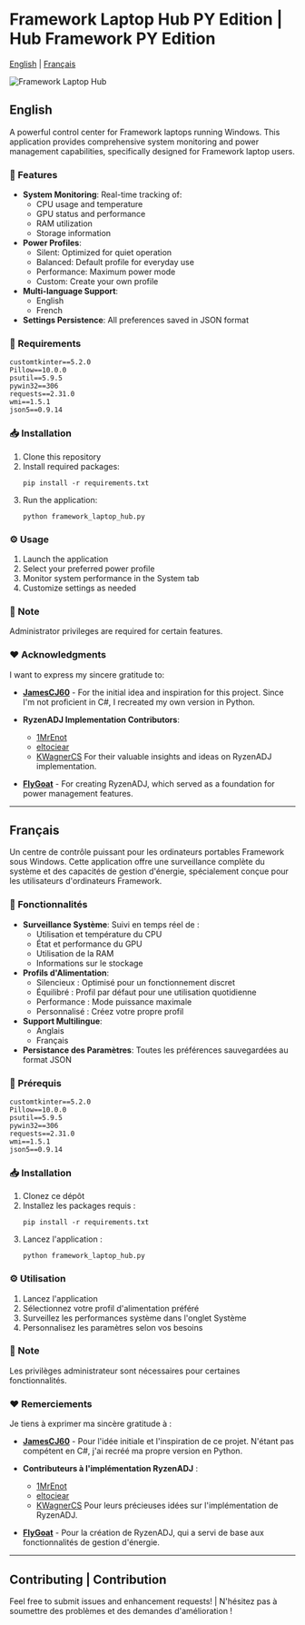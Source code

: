 # Framework Laptop Hub PY Edition | Hub Framework PY Edition

[English](#english) | [Français](#français)

![Framework Laptop Hub](main.png)

## English

A powerful control center for Framework laptops running Windows. This application provides comprehensive system monitoring and power management capabilities, specifically designed for Framework laptop users.

### 🚀 Features

- **System Monitoring**: Real-time tracking of:
  - CPU usage and temperature
  - GPU status and performance
  - RAM utilization
  - Storage information
- **Power Profiles**: 
  - Silent: Optimized for quiet operation
  - Balanced: Default profile for everyday use
  - Performance: Maximum power mode
  - Custom: Create your own profile
- **Multi-language Support**:
  - English
  - French
- **Settings Persistence**: All preferences saved in JSON format

### 🔧 Requirements

```
customtkinter==5.2.0
Pillow==10.0.0
psutil==5.9.5
pywin32==306
requests==2.31.0
wmi==1.5.1
json5==0.9.14
```

### 📥 Installation

1. Clone this repository
2. Install required packages:
   ```
   pip install -r requirements.txt
   ```
3. Run the application:
   ```
   python framework_laptop_hub.py
   ```

### ⚙️ Usage

1. Launch the application
2. Select your preferred power profile
3. Monitor system performance in the System tab
4. Customize settings as needed

### 📝 Note

Administrator privileges are required for certain features.

### ❤️ Acknowledgments

I want to express my sincere gratitude to:

- **[JamesCJ60](https://github.com/JamesCJ60)** - For the initial idea and inspiration for this project. Since I'm not proficient in C#, I recreated my own version in Python.

- **RyzenADJ Implementation Contributors**:
  - [1MrEnot](https://github.com/1MrEnot)
  - [eltociear](https://github.com/eltociear)
  - [KWagnerCS](https://github.com/KWagnerCS)
  For their valuable insights and ideas on RyzenADJ implementation.

- **[FlyGoat](https://github.com/FlyGoat)** - For creating RyzenADJ, which served as a foundation for power management features.

---

## Français

Un centre de contrôle puissant pour les ordinateurs portables Framework sous Windows. Cette application offre une surveillance complète du système et des capacités de gestion d'énergie, spécialement conçue pour les utilisateurs d'ordinateurs Framework.

### 🚀 Fonctionnalités

- **Surveillance Système**: Suivi en temps réel de :
  - Utilisation et température du CPU
  - État et performance du GPU
  - Utilisation de la RAM
  - Informations sur le stockage
- **Profils d'Alimentation**: 
  - Silencieux : Optimisé pour un fonctionnement discret
  - Équilibré : Profil par défaut pour une utilisation quotidienne
  - Performance : Mode puissance maximale
  - Personnalisé : Créez votre propre profil
- **Support Multilingue**:
  - Anglais
  - Français
- **Persistance des Paramètres**: Toutes les préférences sauvegardées au format JSON

### 🔧 Prérequis

```
customtkinter==5.2.0
Pillow==10.0.0
psutil==5.9.5
pywin32==306
requests==2.31.0
wmi==1.5.1
json5==0.9.14
```

### 📥 Installation

1. Clonez ce dépôt
2. Installez les packages requis :
   ```
   pip install -r requirements.txt
   ```
3. Lancez l'application :
   ```
   python framework_laptop_hub.py
   ```

### ⚙️ Utilisation

1. Lancez l'application
2. Sélectionnez votre profil d'alimentation préféré
3. Surveillez les performances système dans l'onglet Système
4. Personnalisez les paramètres selon vos besoins

### 📝 Note

Les privilèges administrateur sont nécessaires pour certaines fonctionnalités.

### ❤️ Remerciements

Je tiens à exprimer ma sincère gratitude à :

- **[JamesCJ60](https://github.com/JamesCJ60)** - Pour l'idée initiale et l'inspiration de ce projet. N'étant pas compétent en C#, j'ai recréé ma propre version en Python.

- **Contributeurs à l'implémentation RyzenADJ** :
  - [1MrEnot](https://github.com/1MrEnot)
  - [eltociear](https://github.com/eltociear)
  - [KWagnerCS](https://github.com/KWagnerCS)
  Pour leurs précieuses idées sur l'implémentation de RyzenADJ.

- **[FlyGoat](https://github.com/FlyGoat)** - Pour la création de RyzenADJ, qui a servi de base aux fonctionnalités de gestion d'énergie.

---

## Contributing | Contribution

Feel free to submit issues and enhancement requests! | N'hésitez pas à soumettre des problèmes et des demandes d'amélioration !
